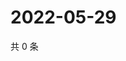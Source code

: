 # 2022-05-29

共 0 条

<!-- BEGIN WEIBO -->
<!-- 最后更新时间 Sun May 29 2022 19:13:51 GMT+0800 (China Standard Time) -->

<!-- END WEIBO -->
